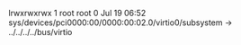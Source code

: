 lrwxrwxrwx 1 root root 0 Jul 19 06:52 sys/devices/pci0000:00/0000:00:02.0/virtio0/subsystem -> ../../../../bus/virtio

